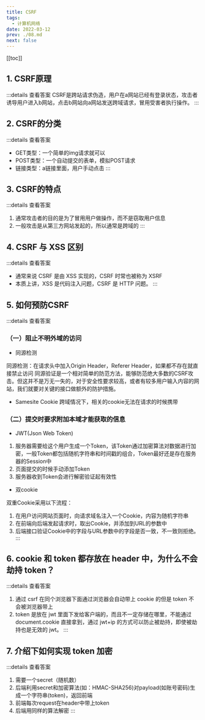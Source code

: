 ```yaml
---
title: CSRF
tags: 
  - 计算机网络
date: 2022-03-12
prev: ./08.md
next: false
---
```

[[toc]]
## 1. CSRF原理
:::details 查看答案
CSRF是跨站请求伪造，用户在a网站已经有登录状态，攻击者诱导用户进入b网站，点击b网站向a网站发送跨域请求，冒用受害者执行操作。
:::

## 2. CSRF的分类
:::details 查看答案
- GET类型：一个简单的img请求就可以
- POST类型：一个自动提交的表单，模拟POST请求
- 链接类型：a链接里面，用户手动点击
:::

## 3. CSRF的特点
:::details 查看答案
1. 通常攻击者的目的是为了冒用用户做操作，而不是窃取用户信息
2. 一般攻击是从第三方网站发起的，所以通常是跨域的
:::

## 4. CSRF 与 XSS 区别
:::details 查看答案
- 通常来说 CSRF 是由 XSS 实现的，CSRF 时常也被称为 XSRF
- 本质上讲，XSS 是代码注入问题，CSRF 是 HTTP 问题。
:::

## 5. 如何预防CSRF
:::details 查看答案
### （一）阻止不明外域的访问
- 同源检测

同源检测：在请求头中加入Origin Header，Referer Header，如果都不存在就直接禁止访问
同源验证是一个相对简单的防范方法，能够防范绝大多数的CSRF攻击。但这并不是万无一失的，对于安全性要求较高，或者有较多用户输入内容的网站，我们就要对关键的接口做额外的防护措施。

- Samesite Cookie
跨域情况下，相关的cookie无法在请求的时候携带

### （二）提交时要求附加本域才能获取的信息
- JWT(Json Web Token)
1. 服务器需要给这个用户生成一个Token，该Token通过加密算法对数据进行加密，一般Token都包括随机字符串和时间戳的组合，Token最好还是存在服务器的Session中
2. 页面提交的时候手动添加Token
3. 服务器收到Token会进行解密验证起有效性

- 双cookie

双重Cookie采用以下流程：
1. 在用户访问网站页面时，向请求域名注入一个Cookie，内容为随机字符串
2. 在前端向后端发起请求时，取出Cookie，并添加到URL的参数中
3. 后端接口验证Cookie中的字段与URL参数中的字段是否一致，不一致则拒绝。
:::

## 6. cookie 和 token 都存放在 header 中，为什么不会劫持 token？

:::details 查看答案
1. 通过 csrf 在同个浏览器下面通过浏览器会自动带上 cookie 的但是 token 不会被浏览器带上
2. token 是放在 jwt 里面下发给客户端的，而且不一定存储在哪里，不能通过 document.cookie 直接拿到，通过 jwt+ip 的方式可以防止被劫持，即使被劫持也是无效的 jwt。
:::

## 7. 介绍下如何实现 token 加密

:::details 查看答案
1. 需要一个secret（随机数）
2. 后端利用secret和加密算法(如：HMAC-SHA256)对payload(如账号密码)生成一个字符串(token)，返回前端
3. 前端每次request在header中带上token
4. 后端用同样的算法解密
:::